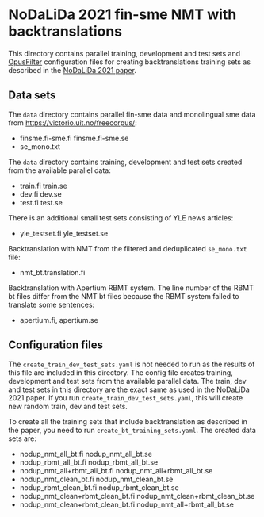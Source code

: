 # NoDaLiDa 2021 fin-sme NMT with backtranslations

This directory contains parallel training, development and test sets and [OpusFilter](https://github.com/Helsinki-NLP/OpusFilter) configuration files for creating backtranslations training sets as described in the [NoDaLiDa 2021 paper](https://aclanthology.org/2021.nodalida-main.37/).

## Data sets

The `data` directory contains parallel fin-sme data and monolingual sme data from <https://victorio.uit.no/freecorpus/>:

- finsme.fi-sme.fi finsme.fi-sme.se
- se_mono.txt

The `data` directory contains training, development and test sets created from the available parallel data:

- train.fi train.se
- dev.fi dev.se
- test.fi test.se

There is an additional small test sets consisting of YLE news articles:

- yle_testset.fi yle_testset.se

Backtranslation with NMT from the filtered and deduplicated `se_mono.txt` file:

- nmt_bt.translation.fi

Backtranslation with Apertium RBMT system. The line number of the RBMT bt files differ from the NMT bt files because the RBMT system failed to translate some sentences:

- apertium.fi, apertium.se

## Configuration files

The `create_train_dev_test_sets.yaml` is not needed to run as the results of this file are included in this directory. The config file creates training, development and test sets from the available parallel data. The train, dev and test sets in this directory are the exact same as used in the NoDaLiDa 2021 paper. If you run `create_train_dev_test_sets.yaml`, this will create new random train, dev and test sets.

To create all the training sets that include backtranslation as described in the paper, you need to run `create_bt_training_sets.yaml`. The created data sets are:

- nodup_nmt_all_bt.fi nodup_nmt_all_bt.se
- nodup_rbmt_all_bt.fi nodup_rbmt_all_bt.se
- nodup_nmt_all+rbmt_all_bt.fi nodup_nmt_all+rbmt_all_bt.se
- nodup_nmt_clean_bt.fi nodup_nmt_clean_bt.se
- nodup_rbmt_clean_bt.fi nodup_rbmt_clean_bt.se
- nodup_nmt_clean+rbmt_clean_bt.fi nodup_nmt_clean+rbmt_clean_bt.se
- nodup_nmt_clean+rbmt_clean_bt.fi nodup_nmt_all+rbmt_all_bt.se
